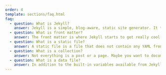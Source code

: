 ```yaml
---
order: 4
template: sections/faq.html
faq:
  - question: What is Jekyll?
    answer: Jekyll is a simple, blog-aware, static site generator. It takes a template directory containing raw text files in various formats, runs it through a converter (like Markdown) and our Liquid renderer, and spits out a complete, ready-to-publish static website suitable for serving with your favorite web server.
  - question: What is front matter?
    answer: The front matter is where Jekyll starts to get really cool. Any file that contains a YAML front matter block will be processed by Jekyll as a special file. The front matter must be the first thing in the file and must take the form of valid YAML set between triple-dashed lines
  - question: What is a static file?
    answer: A static file is a file that does not contain any YAML front matter. These include images, PDFs, and other un-rendered content.
  - question: What is a collection?
    answer: Not everything is a post or a page. Maybe you want to document the various methods in your open source project, members of a team, or talks at a conference. Collections allow you to define a new type of document that behave like Pages or Posts do normally, but also have their own unique properties and namespace.
  - question: What is a data file?
    answer: In addition to the built-in variables available from Jekyll, you can specify your own custom data that can be accessed via the Liquid templating system. Jekyll supports loading data from YAML, JSON, and CSV files located in the  `_data` directory. Note that CSV files must contain a header row.
---
```

